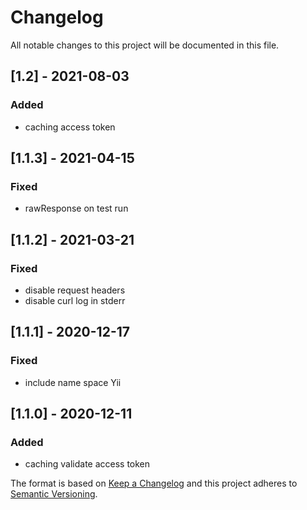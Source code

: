 # Changelog
All notable changes to this project will be documented in this file.

## [1.2] - 2021-08-03
### Added
- caching access token

## [1.1.3] - 2021-04-15
### Fixed
- rawResponse on test run

## [1.1.2] - 2021-03-21
### Fixed
- disable request headers
- disable curl log in stderr

## [1.1.1] - 2020-12-17
### Fixed
- include name space Yii

## [1.1.0] - 2020-12-11
### Added
- caching validate access token

The format is based on [Keep a Changelog](http://keepachangelog.com/en/1.0.0/)
and this project adheres to [Semantic Versioning](http://semver.org/spec/v2.0.0.html).
